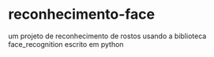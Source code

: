 # reconhecimento-face
um projeto de reconhecimento de rostos usando a biblioteca face_recognition escrito em python
